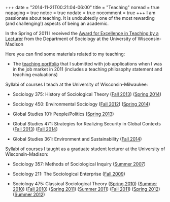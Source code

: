 +++
date = "2014-11-21T00:21:04-06:00"
title = "Teaching"
noread = true
nopaging = true
notoc = true
nodate = true
nocomment = true
+++
I am passionate about teaching. It is undoubtedly one of the most rewarding (and challenging!) aspects of being an academic.

In the Spring of 2011 I received the [Award for Excellence in Teaching by a Lecturer](/files/award-excellence-teaching.pdf) from the Department of Sociology at the University of Wisconsin-Madison

Here you can find some materials related to my teaching:

* The [teaching portfolio](/files/teaching-portfolio.pdf) that I submitted with job applications when I was in the job market in 2011 (includes a teaching philosophy statement and teaching evaluations)

Syllabi of courses I teach at the University of Wisconsin-Milwaukee:

* Sociology 375: History of Sociological Theory ([Fall 2013](/files/soc-375-fall-2013.pdf)) ([Spring 2014](/files/soc-375-spring-2014.pdf))

* Sociology 450: Environmental Sociology ([Fall 2012](/files/soc-450-fall-2012.pdf)) ([Spring 2014](/files/soc-450-spring-2014.pdf))

* Global Studies 101: People/Politics ([Spring 2013](/files/global-101-spring-2013.pdf))

* Global Studies 471: Strategies for Realizing Security in Global Contexts ([Fall 2013](/files/global-471-fall-2013.pdf)) ([Fall 2014](/files/global-471-fall-2014.pdf))

* Global Studies 361: Environment and Sustainability ([Fall 2014](/files/global-361-fall-2014.pdf))

Syllabi of courses I taught as a graduate student lecturer at the University of Wisconsin-Madison:

* Sociology 357: Methods of Sociological Inquiry ([Summer 2007](/files/soc-357-summer-2007.pdf))

* Sociology 211: The Sociological Enterprise ([Fall 2009](/files/soc-211-fall-2009.pdf))

* Sociology 475: Classical Sociological Theory ([Spring 2010](/files/soc-475-spring-2010.pdf)) ([Summer 2010](/files/soc-475-summer-2010.pdf)) ([Fall 2010](/files/soc-475-fall-2010.pdf)) ([Spring 2011](/files/soc-475-spring-2011.pdf)) ([Summer 2011](/files/soc-475-summer-2011.pdf)) ([Fall 2011](/files/soc-475-fall-2011.pdf)) ([Spring 2012](/files/soc-475-spring-2012.pdf)) ([Summer 2012](/files/soc-475-summer-2012.pdf))